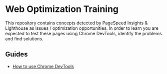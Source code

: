 # Web Optimization Training
This repository contains concepts detected by PageSpeed Insights & Lighthouse as issues / optimization opportunities. In order to learn you are expected to test these pages using Chrome DevTools, identify the problems and find solutions.

## Guides
- [How to use Chrome DevTools](/guides/how-to-use-chrome-devtools.md)
